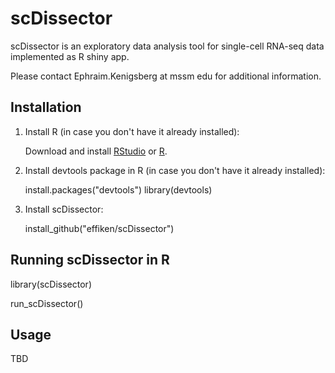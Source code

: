 # scDissector
scDissector is an exploratory data analysis tool for single-cell RNA-seq data implemented as R shiny app.

Please contact Ephraim.Kenigsberg at mssm edu for additional information.

## Installation

1.  Install R (in case you don't have it already installed):

    Download and install [RStudio](https://www.rstudio.com/) or [R](https://cran.r-project.org/).
    
2.  Install devtools package in R (in case you don't have it already installed):

    install.packages("devtools")
    library(devtools)
    
3.  Install scDissector:

    install_github("effiken/scDissector")



## Running scDissector in R

library(scDissector)

run_scDissector()

## Usage

TBD
